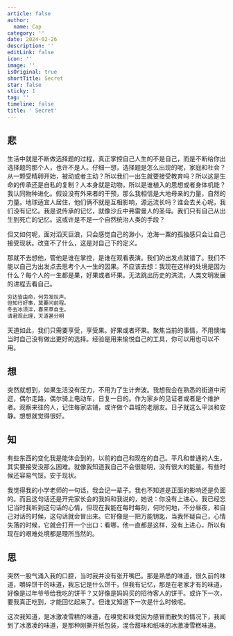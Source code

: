 ```yaml
---
article: false
author:
  name: Cap
category: ''
date: 2024-02-26
description: ''
editLink: false
icon: ''
image: ''
isOriginal: true
shortTitle: Secret
star: false
sticky: 1
tag: ''
timeline: false
title: ' Secret'
---
```



## 悲

生活中就是不断做选择题的过程，真正掌控自己人生的不是自己，而是不断给你出选择题的那个人，也许不是人。仔细一想，选择题是怎么出现的呢，家庭和社会？从一颗受精卵开始，被动或者主动？所以我们一出生就要接受教育吗？所以这是生命的传承还是自私的复制？人本身就是动物，所以是谁植入的思想或者身体机能？我认同物种进化。假设没有外来者的干预，那么我相信是大地母亲的力量，自然的力量。地球适宜人居住，他们俩不就是互相影响，源远流长吗？谁会去关心呢，我们没有记忆。我是说传承的记忆，就像沙丘中弗雷曼人的圣母。我们只有自己从出生到死亡的记忆。这或许是不是一个自然统治人类的手段？

但又如何呢，面对滔天巨浪，只会感觉自己的渺小，沧海一粟的孤独感只会让自己接受现状。改变不了什么，这是对自己下的定义。

那就不去想他，管他是谁在掌控，是谁在观看表演。我们的出发点就错了。我们不能以自己为出发点去思考个人一生的因果。不应该去想：我现在这样的处境是因为什么？每个人的一生都是果，好果或者坏果。无法跳出历史的洪流，人类文明发展的进程去看自己。

```html
穷达皆由命，何劳发叹声。
但知行好事，莫要问前程。
冬去冰须泮，春来草自生。
请君观此理，天道甚分明
```

天道如此，我们只需要享受，享受果。好果或者坏果。聚焦当前的事情，不用懊悔当时自己没有做出更好的选择。经验是用来愉悦自己的工具，你可以用也可以不用。

## 想

突然就想到，如果生活没有压力，不用为了生计奔波。我想我会在熟悉的街道中闲逛，偶尔走路，偶尔骑上电动车，日复一日的。作为家乡的见证者或者是个维护者。观察来往的人，记住每家店铺，或许做个县城的老朋友。日子就这么平淡和安静。想想就觉得很好。

## 知

有些东西的变化我是能体会到的，以前的自己和现在的自己。平凡和普通的人生，其实要接受没那么困难。就像我知道我自己不会很聪明，没有很大的能量。有些时候还容易气馁。安于现状。

我觉得我的小学老师的一句话，我会记一辈子。我也不知道是正面的影响还是负面的。而且这句话还是开完家长会的我妈和我说的，她说：你没有上进心。我已经忘记当时我听到这句话的心情，但现在我能在每时每刻，何时何地，不分昼夜，和自己对话的时候，这句话就会冒出来。它好像是一把万能钥匙，当我怀疑自己，心情失落的时候，它就会打开一个出口：看哪，他一直都是这样，没有上进心，所以有现在的艰难处境都是理所当然的。

## 思

突然一股气涌入我的口腔，当时我并没有张开嘴巴。那是熟悉的味道，很久前的味道，嚼碎饼干的味道，我忘记是什么饼干，但我有记忆，那是在老家才有的味道，好像是过年爷爷给我吃的饼干？又好像是妈妈买的招待客人的饼干。或许下一次，要我真正吃到，才能回忆起来了。但谁又知道下一次是什么时候呢。

这次我知道，是冰激凌雪糕的味道，在嗅觉和味觉因为感冒而散失的情况下，我闻到了冰激凌的味道，是那种刚撕开纸包装，混合甜味和纸味的冰激凌雪糕味道。
